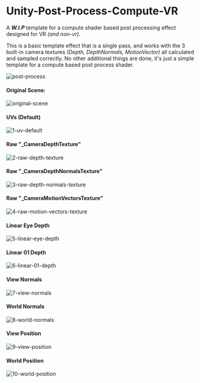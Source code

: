 # Unity-Post-Process-Compute-VR
A ***W.I.P*** template for a compute shader based post processing effect designed for VR *(and non-vr).* 

This is a basic template effect that is a single pass, and works with the 3 built-in camera textures *(Depth, DepthNormals, MotionVector)* all calculated and sampled correctly. No other additional things are done, it's just a simple template for a compute based post process shader.

![post-process](GithubContent/post-process.png)

#### Original Scene: 
![original-scene](GithubContent/original-scene.png)

#### UVs (Default)
![1-uv-default](GithubContent/1-uv-default.png)

#### Raw "_CameraDepthTexture"
![2-raw-depth-texture](GithubContent/2-raw-depth-texture.png)

#### Raw "_CameraDepthNormalsTexture"
![3-raw-depth-normals-texture](GithubContent/3-raw-depth-normals-texture.png)

#### Raw "_CameraMotionVectorsTexture"
![4-raw-motion-vectors-texture](GithubContent/4-raw-motion-vectors-texture.png)

#### Linear Eye Depth
![5-linear-eye-depth](GithubContent/5-linear-eye-depth.png)

#### Linear 01 Depth
![6-linear-01-depth](GithubContent/6-linear-01-depth.png)

#### View Normals
![7-view-normals](GithubContent/7-view-normals.png)

#### World Normals
![8-world-normals](GithubContent/8-world-normals.png)

#### View Position
![9-view-position](GithubContent/9-view-position.png)

#### World Position
![10-world-position](GithubContent/10-world-position.png)